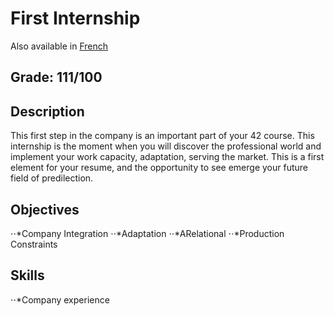 # First Internship

Also available in [French](Readme.fr.md)

## Grade: 111/100

## Description

This first step in the company is an important part of your 42 course. This internship is the moment when you will discover the professional world and implement your work capacity, adaptation, serving the market. This is a first element for your resume, and the opportunity to see emerge your future field of predilection.

## Objectives 
⋅⋅*Company Integration 
⋅⋅*Adaptation 
⋅⋅*ARelational 
⋅⋅*Production Constraints 
## Skills
⋅⋅*Company experience
